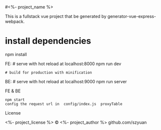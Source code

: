 #<%- project_name %>

This is a fullstack vue project that be generated by generator-vue-express-webpack.


# install dependencies
npm install

FE: 
    # serve with hot reload at localhost:8000
    npm run dev

    # build for production with minification

BE: 
    # serve with hot reload at localhost:9000
    npm run server


FE & BE
    
    npm start
    config the request url in  config/index.js  proxyTable 

License

<%- project_license %> © <%- project_author %> github.com/szyuan
